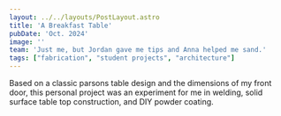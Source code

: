 ```yaml
---
layout: ../../layouts/PostLayout.astro
title: 'A Breakfast Table'
pubDate: 'Oct. 2024'
image: ''
team: 'Just me, but Jordan gave me tips and Anna helped me sand.'
tags: ["fabrication", "student projects", "architecture"]
---
```


Based on a classic parsons table design and the dimensions of my front door, this personal project was an experiment for me in welding, solid surface table top construction, and DIY powder coating.